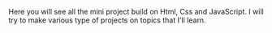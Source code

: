 Here you will see all the mini project build on Html, Css and JavaScript.
I will try to make various type of projects on topics that I'll learn.
